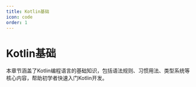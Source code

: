 ```yaml
---
title: Kotlin基础
icon: code
order: 1
---
```


# Kotlin基础

本章节涵盖了Kotlin编程语言的基础知识，包括语法规则、习惯用法、类型系统等核心内容，帮助初学者快速入门Kotlin开发。
